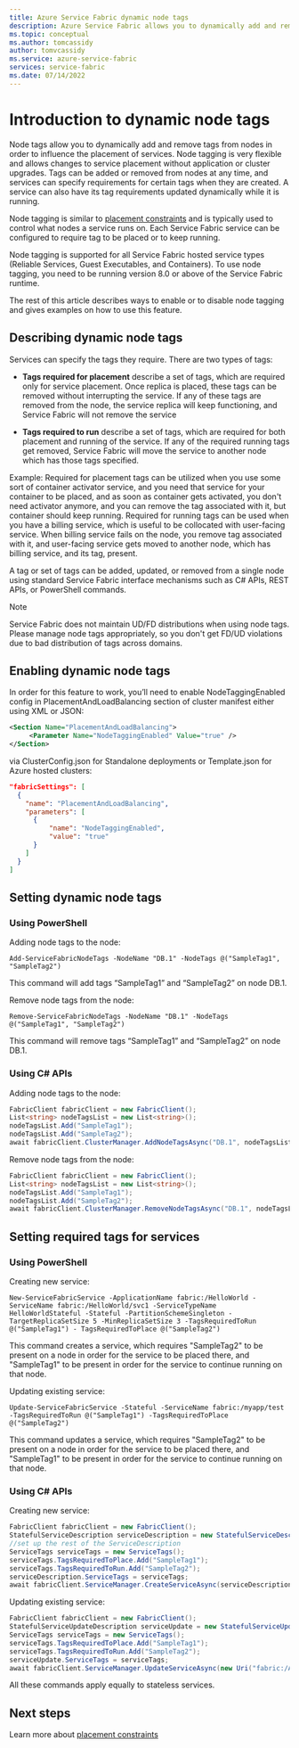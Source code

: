 ```yaml
---
title: Azure Service Fabric dynamic node tags
description: Azure Service Fabric allows you to dynamically add and remove node tags.
ms.topic: conceptual
ms.author: tomcassidy
author: tomvcassidy
ms.service: azure-service-fabric
services: service-fabric
ms.date: 07/14/2022
---
```


# Introduction to dynamic node tags
Node tags allow you to dynamically add and remove tags from nodes in order to influence the placement of services. Node tagging is very flexible and allows changes to service placement without application or cluster upgrades. Tags can be added or removed from nodes at any time, and services can specify requirements for certain tags when they are created. A service can also have its tag requirements updated dynamically while it is running.

Node tagging is similar to [placement constraints](service-fabric-cluster-resource-manager-configure-services.md) and is typically used to control what nodes a service runs on. Each Service Fabric service can be configured to require tag to be placed or to keep running.

Node tagging is supported for all Service Fabric hosted service types (Reliable Services, Guest Executables, and Containers). To use node tagging, you need to be running version 8.0 or above of the Service Fabric runtime.

The rest of this article describes ways to enable or to disable node tagging and gives examples on how to use this feature.


## Describing dynamic node tags
Services can specify the tags they require. There are two types of tags:
* **Tags required for placement** describe a set of tags, which are required only for service placement. Once replica is placed, these tags can be removed without interrupting the service. If any of these tags are removed from the node, the service replica will keep functioning, and Service Fabric will not remove the service

* **Tags required to run** describe a set of tags, which are required for both placement and running of the service. If any of the required running tags get removed, Service Fabric will move the service to another node which has those tags specified.

Example:
Required for placement tags can be utilized when you use some sort of container activator service, and you need that service for your container to be placed, and as soon as container gets activated, you don't need activator anymore, and you can remove the tag associated with it, but container should keep running.
Required for running tags can be used when you have a billing service, which is useful to be collocated with user-facing service. When billing service fails on the node, you remove tag associated with it, and user-facing service gets moved to another node, which has billing service, and its tag, present.

A tag or set of tags can be added, updated, or removed from a single node using standard Service Fabric interface mechanisms such as C# APIs, REST APIs, or PowerShell commands.

> [!NOTE]
> Service Fabric does not maintain UD/FD distributions when using node tags. Please manage node tags appropriately, so you don't get FD/UD violations due to bad distribution of tags across domains.

## Enabling dynamic node tags
In order for this feature to work, you’ll need to enable NodeTaggingEnabled config in PlacementAndLoadBalancing section of cluster manifest either using XML or JSON:

``` xml
<Section Name="PlacementAndLoadBalancing">
     <Parameter Name="NodeTaggingEnabled" Value="true" />
</Section>
```

via ClusterConfig.json for Standalone deployments or Template.json for Azure hosted clusters:

```json
"fabricSettings": [
  {
    "name": "PlacementAndLoadBalancing",
    "parameters": [
      {
          "name": "NodeTaggingEnabled",
          "value": "true"
      }
    ]
  }
]
```

## Setting dynamic node tags

### Using PowerShell

Adding node tags to the node:

```posh
Add-ServiceFabricNodeTags -NodeName "DB.1" -NodeTags @("SampleTag1", "SampleTag2")
```
This command will add tags “SampleTag1” and “SampleTag2” on node DB.1.

Remove node tags from the node:

```posh
Remove-ServiceFabricNodeTags -NodeName "DB.1" -NodeTags @("SampleTag1", "SampleTag2")
```
This command will remove tags “SampleTag1” and “SampleTag2” on node DB.1.

### Using C# APIs

Adding node tags to the node:

```csharp
FabricClient fabricClient = new FabricClient();
List<string> nodeTagsList = new List<string>();
nodeTagsList.Add("SampleTag1");
nodeTagsList.Add("SampleTag2");
await fabricClient.ClusterManager.AddNodeTagsAsync("DB.1", nodeTagsList);
```

Remove node tags from the node:

```csharp
FabricClient fabricClient = new FabricClient();
List<string> nodeTagsList = new List<string>();
nodeTagsList.Add("SampleTag1");
nodeTagsList.Add("SampleTag2");
await fabricClient.ClusterManager.RemoveNodeTagsAsync("DB.1", nodeTagsList);
```

## Setting required tags for services

### Using PowerShell

Creating new service:

```posh
New-ServiceFabricService -ApplicationName fabric:/HelloWorld -ServiceName fabric:/HelloWorld/svc1 -ServiceTypeName HelloWorldStateful -Stateful -PartitionSchemeSingleton -TargetReplicaSetSize 5 -MinReplicaSetSize 3 -TagsRequiredToRun @("SampleTag1") - TagsRequiredToPlace @("SampleTag2")
```
This command creates a service, which requires "SampleTag2" to be present on a node in order for the service to be placed there, and "SampleTag1" to be present in order for the service to continue running on that node.

Updating existing service:

```posh
Update-ServiceFabricService -Stateful -ServiceName fabric:/myapp/test -TagsRequiredToRun @("SampleTag1") -TagsRequiredToPlace @("SampleTag2")
```
This command updates a service, which requires "SampleTag2" to be present on a node in order for the service to be placed there, and "SampleTag1" to be present in order for the service to continue running on that node.

### Using C# APIs

Creating new service:

```csharp
FabricClient fabricClient = new FabricClient();
StatefulServiceDescription serviceDescription = new StatefulServiceDescription();
//set up the rest of the ServiceDescription
ServiceTags serviceTags = new ServiceTags();
serviceTags.TagsRequiredToPlace.Add("SampleTag1");
serviceTags.TagsRequiredToRun.Add("SampleTag2");
serviceDescription.ServiceTags = serviceTags;
await fabricClient.ServiceManager.CreateServiceAsync(serviceDescription);
```

Updating existing service:

```csharp
FabricClient fabricClient = new FabricClient();
StatefulServiceUpdateDescription serviceUpdate = new StatefulServiceUpdateDescription();
ServiceTags serviceTags = new ServiceTags();
serviceTags.TagsRequiredToPlace.Add("SampleTag1");
serviceTags.TagsRequiredToRun.Add("SampleTag2");
serviceUpdate.ServiceTags = serviceTags;
await fabricClient.ServiceManager.UpdateServiceAsync(new Uri("fabric:/AppName/ServiceName"), serviceUpdate);
```

All these commands apply equally to stateless services.

## Next steps
Learn more about [placement constraints](service-fabric-cluster-resource-manager-configure-services.md)
